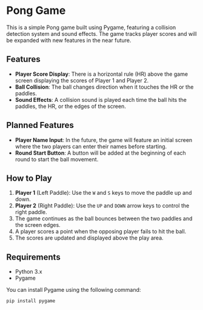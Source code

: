# Pong Game

This is a simple Pong game built using Pygame, featuring a collision detection system and sound effects. The game tracks player scores and will be expanded with new features in the near future.

## Features

- **Player Score Display**: There is a horizontal rule (HR) above the game screen displaying the scores of Player 1 and Player 2.
- **Ball Collision**: The ball changes direction when it touches the HR or the paddles.
- **Sound Effects**: A collision sound is played each time the ball hits the paddles, the HR, or the edges of the screen.

## Planned Features

- **Player Name Input**: In the future, the game will feature an initial screen where the two players can enter their names before starting.
- **Round Start Button**: A button will be added at the beginning of each round to start the ball movement.

## How to Play

1. **Player 1** (Left Paddle): Use the `W` and `S` keys to move the paddle up and down.
2. **Player 2** (Right Paddle): Use the `UP` and `DOWN` arrow keys to control the right paddle.
3. The game continues as the ball bounces between the two paddles and the screen edges.
4. A player scores a point when the opposing player fails to hit the ball.
5. The scores are updated and displayed above the play area.

## Requirements

- Python 3.x
- Pygame

You can install Pygame using the following command:
```bash
pip install pygame